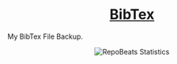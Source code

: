 <div align="center">
  
# [BibTex](https://github.com/BrenoFariasdaSilva/bibtex)

</div>

My BibTex File Backup.

<div align="center">

![RepoBeats Statistics](https://repobeats.axiom.co/api/embed/d50ccb4513a7b1a93fac95b6a21e0e3c4ea97ced.svg "Repobeats analytics image")

</div>
